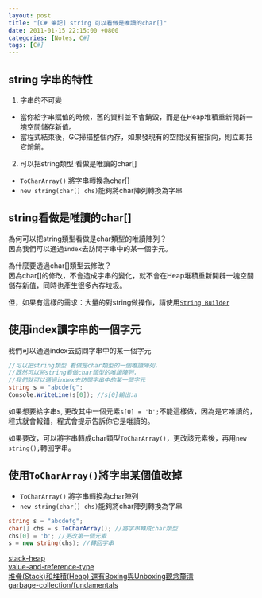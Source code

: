 ```yaml
---
layout: post
title: "[C# 筆記] string 可以看做是唯讀的char[]"
date: 2011-01-15 22:15:00 +0800
categories: [Notes, C#]
tags: [C#]
---
```


## string 字串的特性
1. 字串的不可變
- 當你給字串賦值的時候，舊的資料並不會銷毀，而是在Heap堆積重新開辟一塊空間儲存新值。
- 當程式結束後，GC掃描整個內存，如果發現有的空間沒有被指向，則立即把它銷銷。

2. 可以把string類型 看做是唯讀的char[]
- `ToCharArray()` 將字串轉換為char[]
- `new string(char[] chs)`能夠將char陣列轉換為字串

## string看做是唯讀的char[]
為何可以把string類型看做是char類型的唯讀陣列？  
因為我們可以通過`index`去訪問字串中的某一個字元。  

為什麼要透過char[]類型去修改？  
因為char[]的修改，不會造成字串的變化，就不會在Heap堆積重新開辟一塊空間儲存新值，同時也產生很多內存垃圾。  

但，如果有這樣的需求：大量的對string做操作，請使用[`String Builder`](https://riivalin.github.io/posts/string-builder/)

## 使用index讀字串的一個字元
我們可以通過index去訪問字串中的某一個字元  
```c#
//可以把string類型 看做是char類型的一個唯讀陣列，
//既然可以將string看做char類型的唯讀陣列，
//我們就可以通過index去訪問字串中的某一個字元
string s = "abcdefg";
Console.WriteLine(s[0]); //s[0]輸出:a
```
如果想要給字串s, 更改其中一個元素`s[0] = 'b';`不能這樣做，因為是它唯讀的，程式就會報錯，程式會提示告訴你它是唯讀的。  

如果要改，可以將字串轉成char類型`ToCharArray()`，更改該元素後，再用`new string();`轉回字串。  

## 使用`ToCharArray()`將字串某個值改掉
- `ToCharArray()` 將字串轉換為char陣列
- `new string(char[] chs)`能夠將char陣列轉換為字串

```c#
string s = "abcdefg"; 
char[] chs = s.ToCharArray(); //將字串轉成char類型
chs[0] = 'b'; //更改第一個元素
s = new string(chs); //轉回字串
```


[stack-heap](https://riivalin.github.io/posts/stack-heap/)  
[value-and-reference-type](https://riivalin.github.io/posts/value-and-reference-type/)  
[堆疊(Stack)和堆積(Heap) 還有Boxing與Unboxing觀念釐清](https://dotblogs.com.tw/lastsecret/2010/02/25/13757)   
[garbage-collection/fundamentals](https://learn.microsoft.com/zh-tw/dotnet/standard/garbage-collection/fundamentals) 